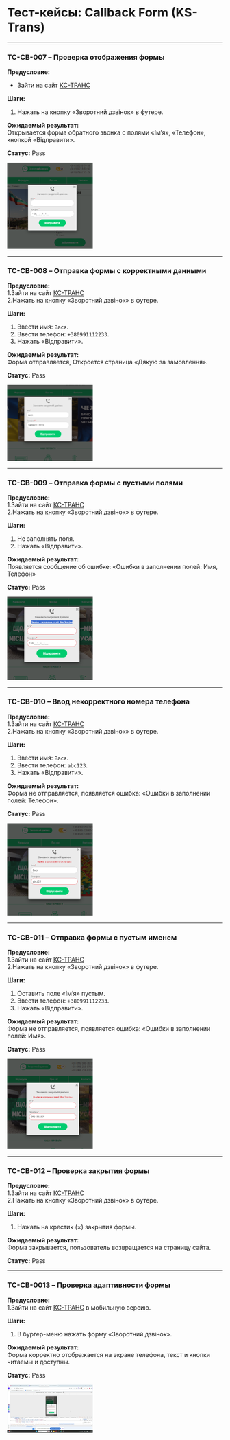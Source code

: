# Тест-кейсы: Callback Form (KS-Trans)

---

### TC-CB-007 – Проверка отображения формы  
**Предусловие:**
- Зайти на сайт [КС-ТРАНС](https://ks-trans.org)

**Шаги:**  
1. Нажать на кнопку «Зворотний дзвінок» в футере.

**Ожидаемый результат:**  
Открывается форма обратного звонка с полями «Ім’я», «Телефон», кнопкой «Відправити».  

**Статус:** Pass 

<img src="screenshots/test7.png" width="200"/>

---

### TC-CB-008 – Отправка формы с корректными данными  
**Предусловие:**  
1.Зайти на сайт [КС-ТРАНС](https://ks-trans.org)  
2.Нажать на кнопку «Зворотний дзвінок» в футере.

**Шаги:**  
1. Ввести имя: `Вася`.  
2. Ввести телефон: `+380991112233`.  
3. Нажать «Відправити».  

**Ожидаемый результат:**  
Форма отправляется, Откроется страница «Дякую за замовлення».

**Статус:** Pass 

<img src="screenshots/test8.png" width="200"/>

---

### TC-CB-009 – Отправка формы с пустыми полями  
**Предусловие:**  
1.Зайти на сайт [КС-ТРАНС](https://ks-trans.org)  
2.Нажать на кнопку «Зворотний дзвінок» в футере.

**Шаги:**  
1. Не заполнять поля.  
2. Нажать «Відправити».  

**Ожидаемый результат:**  
Появляется сообщение об ошибке: «Ошибки в заполнении полей: Имя, Телефон»

**Статус:** Pass 

<img src="screenshots/test9.png" width="200"/>

---

### TC-CB-010 – Ввод некорректного номера телефона  
**Предусловие:**  
1.Зайти на сайт [КС-ТРАНС](https://ks-trans.org)  
2.Нажать на кнопку «Зворотний дзвінок» в футере.

**Шаги:**  
1. Ввести имя: `Вася`.  
2. Ввести телефон: `abc123`.
3. Нажать «Відправити».  

**Ожидаемый результат:**  
Форма не отправляется, появляется ошибка: «Ошибки в заполнении полей: Телефон».  

**Статус:** Pass 

<img src="screenshots/test10.png" width="200"/>

---

### TC-CB-011 – Отправка формы с пустым именем  
**Предусловие:**  
1.Зайти на сайт [КС-ТРАНС](https://ks-trans.org)  
2.Нажать на кнопку «Зворотний дзвінок» в футере.

**Шаги:**  
1. Оставить поле «Ім’я» пустым.  
2. Ввести телефон: `+380991112233`.  
3. Нажать «Відправити».  

**Ожидаемый результат:**  
Форма не отправляется, появляется ошибка: «Ошибки в заполнении полей: Имя».  

**Статус:** Pass 

<img src="screenshots/test11.png" width="200"/>

---

### TC-CB-012 – Проверка закрытия формы  
**Предусловие:**  
1.Зайти на сайт [КС-ТРАНС](https://ks-trans.org)  
2.Нажать на кнопку «Зворотний дзвінок» в футере.

**Шаги:**  
1. Нажать на крестик (×) закрытия формы. 

**Ожидаемый результат:**  
Форма закрывается, пользователь возвращается на страницу сайта.  

**Статус:** Pass 

---

### TC-CB-0013 – Проверка адаптивности формы  
**Предусловие:**  
1.Зайти на сайт [КС-ТРАНС](https://ks-trans.org) в мобильную версию.

**Шаги:**  
1. В бургер-меню нажать форму «Зворотний дзвінок».  

**Ожидаемый результат:**  
Форма корректно отображается на экране телефона, текст и кнопки читаемы и доступны.  

**Статус:** Pass 

<img src="screenshots/test13.png" width="200"/>